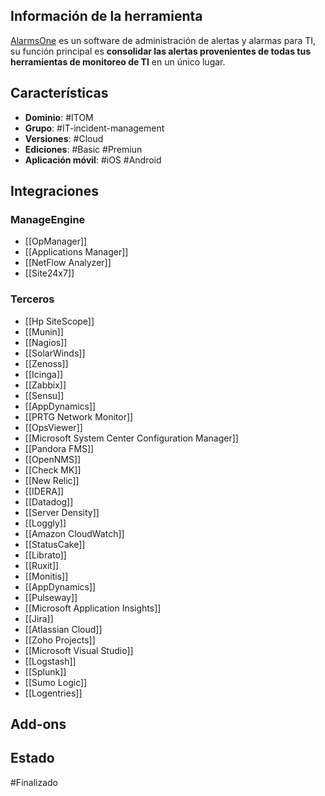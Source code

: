 ## Información de la herramienta

[AlarmsOne](https://www.manageengine.com/latam/alarmsone/?pos=MEtab&cat=CL&loc=tab&prev=AB2) es un software de administración de alertas y alarmas para TI, su función principal es **consolidar las alertas provenientes de todas tus herramientas de monitoreo de TI** en un único lugar.

## Características 

+ **Dominio**: #ITOM
+ **Grupo**: #IT-incident-management
+ **Versiones**: #Cloud
+ **Ediciones**: #Basic #Premiun
+ **Aplicación móvil**: #iOS #Android 
## Integraciones
### ManageEngine
+ [[OpManager]]
+ [[Applications Manager]]
+ [[NetFlow Analyzer]]
+ [[Site24x7]]
### Terceros
+ [[Hp SiteScope]]
+ [[Munin]]
+ [[Nagios]]
+ [[SolarWinds]]
+ [[Zenoss]]
+ [[Icinga]]
+ [[Zabbix]]
+ [[Sensu]]
+ [[AppDynamics]]
+ [[PRTG Network Monitor]]
+ [[OpsViewer]]
+ [[Microsoft System Center Configuration Manager]]
+ [[Pandora FMS]]
+ [[OpenNMS]]
+ [[Check MK]]
+ [[New Relic]]
+ [[IDERA]]
+ [[Datadog]]
+ [[Server Density]]
+ [[Loggly]]
+ [[Amazon CloudWatch]]
+ [[StatusCake]]
+ [[Librato]]
+ [[Ruxit]]
+ [[Monitis]]
+ [[AppDynamics]]
+ [[Pulseway]]
+ [[Microsoft Application Insights]]
+ [[Jira]]
+ [[Atlassian Cloud]]
+ [[Zoho Projects]]
+ [[Microsoft Visual Studio]]
+ [[Logstash]]
+ [[Splunk]]
+ [[Sumo Logic]]
+ [[Logentries]]
## Add-ons

## Estado

#Finalizado
